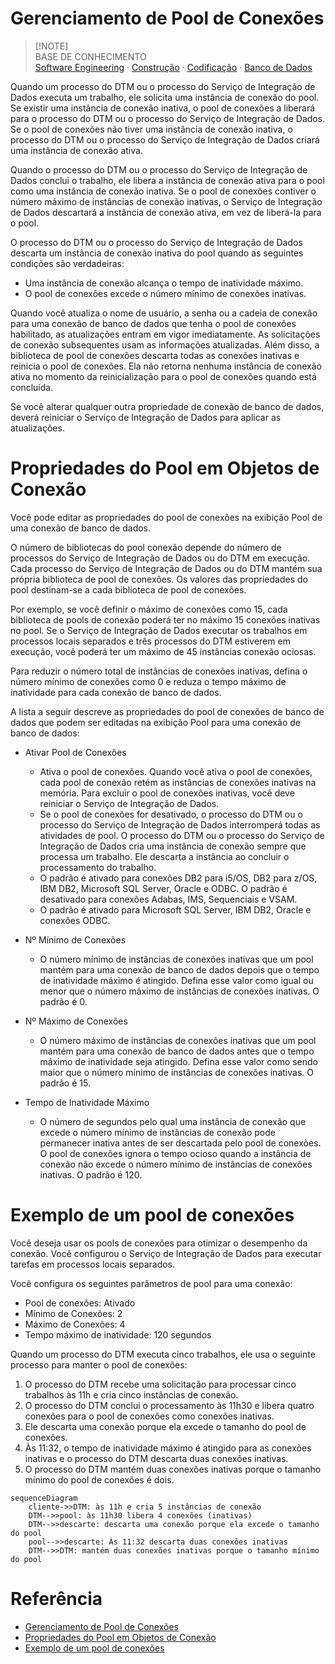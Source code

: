 # Gerenciamento de Pool de Conexões
> [!NOTE]\
> BASE DE CONHECIMENTO  
[Software Engineering]() ·
[Construção](https://github.com/yanjustino/base-de-conhecimento/tree/main/construcao) ·
[Codificação](https://github.com/yanjustino/base-de-conhecimento/tree/main/construcao/codificacao) ·
[Banco de Dados](https://github.com/yanjustino/base-de-conhecimento/tree/main/construcao/codificacao/banco-de-dados)


Quando um processo do DTM ou o processo do Serviço de Integração de Dados executa um trabalho, ele solicita uma instância de conexão do pool. Se existir uma instância de conexão inativa, o pool de conexões a liberará para o processo do DTM ou o processo do Serviço de Integração de Dados. Se o pool de conexões não tiver uma instância de conexão inativa, o processo do DTM ou o processo do Serviço de Integração de Dados criará uma instância de conexão ativa.

Quando o processo do DTM ou o processo do Serviço de Integração de Dados conclui o trabalho, ele libera a instância de conexão ativa para o pool como uma instância de conexão inativa. Se o pool de conexões contiver o número máximo de instâncias de conexão inativas, o Serviço de Integração de Dados descartará a instância de conexão ativa, em vez de liberá-la para o pool.

O processo do DTM ou o processo do Serviço de Integração de Dados descarta um instância de conexão inativa do pool quando as seguintes condições são verdadeiras:
- Uma instância de conexão alcança o tempo de inatividade máximo.
- O pool de conexões excede o número mínimo de conexões inativas.

Quando você atualiza o nome de usuário, a senha ou a cadeia de conexão para uma conexão de banco de dados que tenha o pool de conexões habilitado, as atualizações entram em vigor imediatamente. As solicitações de conexão subsequentes usam as informações atualizadas. Além disso, a biblioteca de pool de conexões descarta todas as conexões inativas e reinicia o pool de conexões. Ela não retorna nenhuma instância de conexão ativa no momento da reinicialização para o pool de conexões quando está concluída.

Se você alterar qualquer outra propriedade de conexão de banco de dados, deverá reiniciar o Serviço de Integração de Dados para aplicar as atualizações.

# Propriedades do Pool em Objetos de Conexão
Você pode editar as propriedades do pool de conexões na exibição Pool de uma conexão de banco de dados.

O número de bibliotecas do pool conexão depende do número de processos do Serviço de Integração de Dados ou do DTM em execução. Cada processo do Serviço de Integração de Dados ou do DTM mantém sua própria biblioteca de pool de conexões. Os valores das propriedades do pool destinam-se a cada biblioteca de pool de conexões.

Por exemplo, se você definir o máximo de conexões como 15, cada biblioteca de pools de conexão poderá ter no máximo 15 conexões inativas no pool. Se o Serviço de Integração de Dados executar os trabalhos em processos locais separados e três processos do DTM estiverem em execução, você poderá ter um máximo de 45 instâncias conexão ociosas.

Para reduzir o número total de instâncias de conexões inativas, defina o número mínimo de conexões como 0 e reduza o tempo máximo de inatividade para cada conexão de banco de dados.

A lista a seguir descreve as propriedades do pool de conexões de banco de dados que podem ser editadas na exibição Pool para uma conexão de banco de dados:

- Ativar Pool de Conexões
  - Ativa o pool de conexões. Quando você ativa o pool de conexões, cada pool de conexão retém as instâncias de conexões inativas na memória. Para excluir o pool de conexões inativas, você deve reiniciar o Serviço de Integração de Dados.
  - Se o pool de conexões for desativado, o processo do DTM ou o processo do Serviço de Integração de Dados interromperá todas as atividades de pool. O processo do DTM ou o processo do Serviço de Integração de Dados cria uma instância de conexão sempre que processa um trabalho. Ele descarta a instância ao concluir o processamento do trabalho.
  - O padrão é ativado para conexões DB2 para i5/OS, DB2 para z/OS, IBM DB2, Microsoft SQL Server, Oracle e ODBC. O padrão é desativado para conexões Adabas, IMS, Sequenciais e VSAM.
  - O padrão é ativado para Microsoft SQL Server, IBM DB2, Oracle e conexões ODBC.

- Nº Mínimo de Conexões
  - O número mínimo de instâncias de conexões inativas que um pool mantém para uma conexão de banco de dados depois que o tempo de inatividade máximo é atingido. Defina esse valor como igual ou menor que o número máximo de instâncias de conexões inativas. O padrão é 0.
- Nº Máximo de Conexões
  - O número máximo de instâncias de conexões inativas que um pool mantém para uma conexão de banco de dados antes que o tempo máximo de inatividade seja atingido. Defina esse valor como sendo maior que o número mínimo de instâncias de conexões inativas. O padrão é 15.
- Tempo de Inatividade Máximo
  - O número de segundos pelo qual uma instância de conexão que excede o número mínimo de instâncias de conexão pode permanecer inativa antes de ser descartada pelo pool de conexões. O pool de conexões ignora o tempo ocioso quando a instância de conexão não excede o número mínimo de instâncias de conexões inativas. O padrão é 120.

# Exemplo de um pool de conexões

Você deseja usar os pools de conexões para otimizar o desempenho da conexão. Você configurou o Serviço de Integração de Dados para executar tarefas em processos locais separados.

Você configura os seguintes parâmetros de pool para uma conexão:
- Pool de conexões: Ativado
- Mínimo de Conexões: 2
- Máximo de Conexões: 4
- Tempo máximo de inatividade: 120 segundos

Quando um processo do DTM executa cinco trabalhos, ele usa o seguinte processo para manter o pool de conexões:
1. O processo do DTM recebe uma solicitação para processar cinco trabalhos às 11h e cria cinco instâncias de conexão.
1. O processo do DTM conclui o processamento às 11h30 e libera quatro conexões para o pool de conexões como conexões inativas.
1. Ele descarta uma conexão porque ela excede o tamanho do pool de conexões.
1. Às 11:32, o tempo de inatividade máximo é atingido para as conexões inativas e o processo do DTM descarta duas conexões inativas.
1. O processo do DTM mantém duas conexões inativas porque o tamanho mínimo do pool de conexões é dois.

```mermaid
sequenceDiagram
    cliente->>DTM: às 11h e cria 5 instâncias de conexão
    DTM-->>pool: às 11h30 libera 4 conexões (inativas)
    DTM-->>descarte: descarta uma conexão porque ela excede o tamanho do pool
    pool-->>descarte: Às 11:32 descarta duas conexões inativas
    DTM-->>DTM: mantém duas conexões inativas porque o tamanho mínimo do pool
```


# Referência
- [Gerenciamento de Pool de Conexões](https://docs.informatica.com/pt_pt/data-engineering/shared-content-for-data-engineering/10-2-2/guia-de-servicos-de-aplicativo/gerenciamento-do-servico-de-integracao-de-dados/manter-pools-de-conexoes/gerenciamento-de-pool-de-conexoes.html)
- [Propriedades do Pool em Objetos de Conexão](https://docs.informatica.com/pt_pt/data-engineering/shared-content-for-data-engineering/10-2-2/guia-de-servicos-de-aplicativo/gerenciamento-do-servico-de-integracao-de-dados/manter-pools-de-conexoes/propriedades-do-pool-em-objetos-de-conexao.html)
- [Exemplo de um pool de conexões](https://docs.informatica.com/pt_pt/data-engineering/shared-content-for-data-engineering/10-2-2/guia-de-servicos-de-aplicativo/gerenciamento-do-servico-de-integracao-de-dados/manter-pools-de-conexoes/exemplo-de-um-pool-de-conexoes.html)
